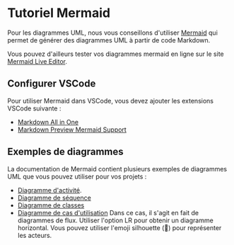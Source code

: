 # Tutoriel Mermaid

Pour les diagrammes UML, nous vous conseillons d'utiliser 
[Mermaid](https://mermaid.js.org/) qui permet de générer des diagrammes UML à
partir de code Markdown.

Vous pouvez d'ailleurs tester vos diagrammes mermaid en ligne sur le site
[Mermaid Live Editor](https://mermaid-js.github.io/mermaid-live-editor/).

## Configurer VSCode

Pour utiliser Mermaid dans VSCode, vous devez ajouter les extensions VSCode suivante :
- [Markdown All in One](https://marketplace.visualstudio.com/items?itemName=yzhang.markdown-all-in-one)
- [Markdown Preview Mermaid Support](https://marketplace.visualstudio.com/items?itemName=bierner.markdown-mermaid)

## Exemples de diagrammes

La documentation de Mermaid contient plusieurs exemples de diagrammes UML que
vous pouvez utiliser pour vos projets :

- [Diagramme d'activité](https://mermaid-js.github.io/mermaid/#/flowchart).
- [Diagramme de séquence](https://mermaid-js.github.io/mermaid/#/sequenceDiagram)
- [Diagramme de classes](https://mermaid-js.github.io/mermaid/#/classDiagram)
- [Diagramme de cas d'utilisation](https://mermaid-js.github.io/mermaid/#/flowchart)
  Dans ce cas, il s'agit en fait de diagrammes de flux. Utiliser l'option LR
  pour obtenir un diagramme horizontal. Vous pouvez utiliser l'emoji silhouette (👤)
  pour représenter les acteurs.